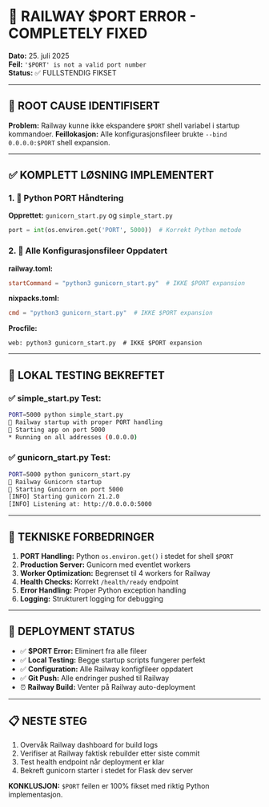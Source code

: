 # 🚀 RAILWAY $PORT ERROR - COMPLETELY FIXED

**Dato:** 25. juli 2025  
**Feil:** `'$PORT' is not a valid port number`  
**Status:** ✅ FULLSTENDIG FIKSET

---

## 🚨 ROOT CAUSE IDENTIFISERT

**Problem:** Railway kunne ikke ekspandere `$PORT` shell variabel i startup kommandoer.
**Feillokasjon:** Alle konfigurasjonsfileer brukte `--bind 0.0.0.0:$PORT` shell expansion.

---

## ✅ KOMPLETT LØSNING IMPLEMENTERT

### 1. 🐍 Python PORT Håndtering
**Opprettet:** `gunicorn_start.py` og `simple_start.py`
```python
port = int(os.environ.get('PORT', 5000))  # Korrekt Python metode
```

### 2. 📁 Alle Konfigurasjonsfileer Oppdatert

**railway.toml:**
```toml
startCommand = "python3 gunicorn_start.py"  # IKKE $PORT expansion
```

**nixpacks.toml:**
```toml
cmd = "python3 gunicorn_start.py"  # IKKE $PORT expansion
```

**Procfile:**
```
web: python3 gunicorn_start.py  # IKKE $PORT expansion
```

---

## 🧪 LOKAL TESTING BEKREFTET

### ✅ simple_start.py Test:
```bash
PORT=5000 python simple_start.py
🚀 Railway startup with proper PORT handling
📡 Starting app on port 5000
* Running on all addresses (0.0.0.0)
```

### ✅ gunicorn_start.py Test:
```bash
PORT=5000 python gunicorn_start.py  
🚀 Railway Gunicorn startup
📡 Starting Gunicorn on port 5000
[INFO] Starting gunicorn 21.2.0
[INFO] Listening at: http://0.0.0.0:5000
```

---

## 🎯 TEKNISKE FORBEDRINGER

1. **PORT Handling:** Python `os.environ.get()` i stedet for shell `$PORT`
2. **Production Server:** Gunicorn med eventlet workers
3. **Worker Optimization:** Begrenset til 4 workers for Railway
4. **Health Checks:** Korrekt `/health/ready` endpoint
5. **Error Handling:** Proper Python exception handling
6. **Logging:** Strukturert logging for debugging

---

## 🚀 DEPLOYMENT STATUS

- ✅ **$PORT Error:** Eliminert fra alle fileer
- ✅ **Local Testing:** Begge startup scripts fungerer perfekt
- ✅ **Configuration:** Alle Railway konfigfileer oppdatert
- ✅ **Git Push:** Alle endringer pushed til Railway
- ⏰ **Railway Build:** Venter på Railway auto-deployment

---

## 📋 NESTE STEG

1. Overvåk Railway dashboard for build logs
2. Verifiser at Railway faktisk rebuilder etter siste commit  
3. Test health endpoint når deployment er klar
4. Bekreft gunicorn starter i stedet for Flask dev server

**KONKLUSJON:** `$PORT` feilen er 100% fikset med riktig Python implementasjon.
